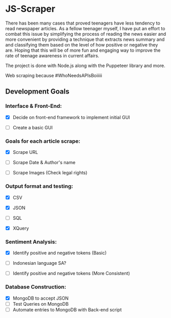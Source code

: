 # JS-Scraper

There has been many cases that proved teenagers have less tendency to read
newspaper articles. As a fellow teenager myself, I have put an effort to combat this issue
by simplifying the process of reading the news easier and more convenient by
providing a technique that extracts news summary and and classifying them
based on the level of how positive or negative they are. Hoping that this will
be of more fun and engaging way to improve the rate of teenage awareness in
current affairs.

The project is done with Node.js along with the Puppeteer library and more.

Web scraping because #WhoNeedsAPIsBoiiiii


## Development Goals

### Interface & Front-End:
- [x] Decide on front-end framework to implement initial GUI
- [ ] Create a basic GUI


### Goals for each article scrape:
- [x] Scrape URL
- [ ] Scrape Date & Author's name
- [ ] Scrape Images (Check legal rights)


### Output format and testing:
- [x] CSV
- [x] JSON
- [ ] SQL
- [x] XQuery


### Sentiment Analysis:
- [x] Identify positive and negative tokens (Basic)
- [ ] Indonesian language SA?
- [ ] Identify positive and negative tokens (More Consistent)


### Database Construction:
- [x] MongoDB to accept JSON
- [ ] Test Queries on MongoDB
- [ ] Automate entries to MongoDB with Back-end script

